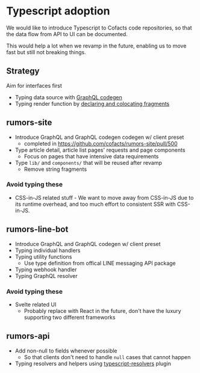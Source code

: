 # Typescript adoption

We would like to introduce Typescript to Cofacts code repositories, so that the data flow from API to UI can be documented.

This would help a lot when we revamp in the future, enabling us to move fast but still not breaking things.

## Strategy
Aim for interfaces first
- Typing data source with [GraphQL codegen](https://the-guild.dev/graphql/codegen)
- Typing render function by [declaring and colocating fragments](https://the-guild.dev/graphql/codegen/plugins/presets/preset-client#embrace-fragment-masking-principles)

## rumors-site
- Introduce GraphQL and GraphQL codegen codegen w/ client preset
    - completed in https://github.com/cofacts/rumors-site/pull/500
- Type article detail, article list pages' requests and page components
    - Focus on pages that have intensive data requirements
- Type `lib/` and `components/` that will be reused after revamp
    - Remove string fragments

### Avoid typing these
- CSS-in-JS related stuff - We want to move away from CSS-in-JS due to its runtime overhead, and too much effort to consistent SSR with CSS-in-JS.

## rumors-line-bot
- Introduce GraphQL and GraphQL codegen w/ client preset
- Typing individual handlers
- Typing utility functions
    - Use type definition from offical LINE messaging API package
- Typing webhook handler
- Typing GraphQL resolver

### Avoid typing these
- Svelte related UI
    - Probably replace with React in the future, don't have the luxury supporting two different frameworks

## rumors-api
- Add non-null to fields whenever possible
    - So that clients don't need to handle `null` cases that cannot happen
- Typing resolvers and helpers using [typescript-resolvers](https://the-guild.dev/graphql/codegen/plugins/typescript/typescript-resolvers) plugin


